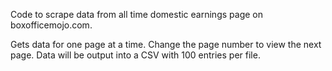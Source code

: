 Code to scrape data from all time domestic earnings page on boxofficemojo.com.

Gets data for one page at a time. Change the page number to view the next page. Data will be output into a CSV with 100 entries per file.
